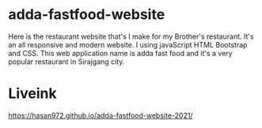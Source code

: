 # adda-fastfood-website
 Here is the restaurant website that's I make for my Brother's restaurant. It's an all responsive and modern website. I using javaScript HTML Bootstrap and CSS. This web application name is adda fast food and it's a very popular restaurant in Sirajgang city.
# Liveink
 https://hasan972.github.io/adda-fastfood-website-2021/
